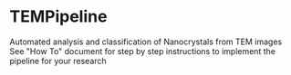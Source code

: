 # TEMPipeline
Automated analysis and classification of Nanocrystals from TEM images
See "How To" document for step by step instructions to implement the pipeline for your research
